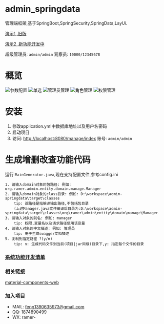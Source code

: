 # admin_springdata
管理端框架,基于SpringBoot,SpringSecurity,SpringData,LayUi.

[演示1 ,旧版](http://ramer.tpddns.cn:8000/manage/index)

[演示2 ,新功能开发中](http://ramer.tpddns.cn:9000/manage/index)

超级管理员: `admin/admin`
观察员: `10000/12345678`

# 概览
![参数配置](http://ramer.tpddns.cn:9000/public/upload/public/2019/08/13/config.png)
![单选](http://ramer.tpddns.cn:9000/public/upload/public/2019/08/13/config_single_select.png)
![管理员管理](http://ramer.tpddns.cn:9000/public/upload/public/2019/08/13/manager.png)
![角色管理](http://ramer.tpddns.cn:9000/public/upload/public/2019/08/13/role.png)
![权限管理](http://ramer.tpddns.cn:9000/public/upload/public/2019/08/13/privilege.png)

# 安装
1. 修改application.yml中数据库地址以及用户名密码
2. 启动项目
3. 访问: [http://localhost:8080/manage/index](http://localhost:8080/manage/index) 账号: `admin/admin`

# 生成增删改查功能代码
运行 `MainGenerator.java`,现在支持配置文件,参考config.ini
```
1. 请输入domain对象的包路径: 例如: org.ramer.admin.entity.domain.manage.Manager
2. 请输入domain对象的class目录: 例如: D:\workspace\admin-springdata\target\classes
    tip: 该路径是指编译输出路径,不包括包目录
    (上述Manager.java文件编译后目录为:D:\workspace\admin-springdata\target\classes\org\ramer\admin\entity\domain\manage\Manager.class)
3. 请输入对象的别名: 例如: manager
    tip: 权限,变量名以及请求路径使用该变量
4. 请输入对象的中文描述: 例如: 管理员
    tip: 用于生成swagger文档描述
5. 复制到指定路径 ?(y/n)
    tip: n: 生成代码文件到当前(项目|jar同级)目录下,y: 指定每个文件的目录
```

### [系统功能开发清单](https://github.com/RamerF/blog/tree/master/doc)

### 相关链接
[material-components-web](https://github.com/material-components/material-components-web) 

### 加入项目
 - MAIL: feng1390635973@gmail.com
 - QQ: 1874890499
 - WX: ramer-
